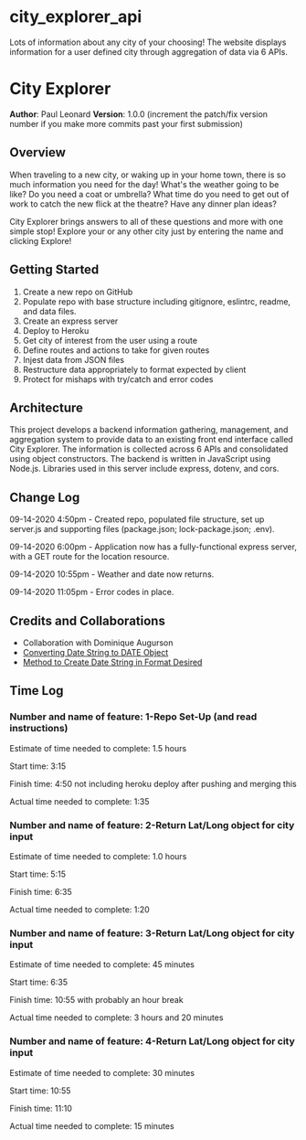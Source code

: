 # city_explorer_api
Lots of information about any city of your choosing!  The website displays information for a user defined city through aggregation of data via 6 APIs.


# City Explorer

**Author**: Paul Leonard
**Version**: 1.0.0 (increment the patch/fix version number if you make more commits past your first submission)

## Overview
When traveling to a new city, or waking up in your home town, there is so much information you need for the day!  What's the weather going to be like?  Do you need a coat or umbrella?  What time do you need to get out of work to catch the new flick at the theatre?  Have any dinner plan ideas?

City Explorer brings answers to all of these questions and more with one simple stop!  Explore your or any other city just by entering the name and clicking Explore!

## Getting Started
1. Create a new repo on GitHub
1. Populate repo with base structure including gitignore, eslintrc, readme, and data files.
1. Create an express server
1. Deploy to Heroku
1. Get city of interest from the user using a route
1. Define routes and actions to take for given routes
1. Injest data from JSON files
1. Restructure data appropriately to format expected by client
1. Protect for mishaps with try/catch and error codes


## Architecture
This project develops a backend information gathering, management, and aggregation system to provide data to an existing front end interface called City Explorer.  The information is collected across 6 APIs and consolidated using object constructors.  The backend is written in JavaScript using Node.js.  Libraries used in this server include express, dotenv, and cors.


## Change Log
09-14-2020 4:50pm - Created repo, populated file structure, set up server.js and supporting files (package.json; lock-package.json; .env).

09-14-2020 6:00pm - Application now has a fully-functional express server, with a GET route for the location resource.

09-14-2020 10:55pm - Weather and date now returns.

09-14-2020 11:05pm - Error codes in place.


## Credits and Collaborations
- Collaboration with Dominique Augurson
- [Converting Date String to DATE Object](https://stackoverflow.com/questions/5619202/converting-a-string-to-a-date-in-javascript/5619263)
- [Method to Create Date String in Format Desired](https://developer.mozilla.org/en-US/docs/Web/JavaScript/Reference/Global_Objects/Date/toDateString)


## Time Log

### Number and name of feature: 1-Repo Set-Up (and read instructions)

Estimate of time needed to complete: 1.5 hours

Start time: 3:15

Finish time: 4:50 not including heroku deploy after pushing and merging this

Actual time needed to complete: 1:35

### Number and name of feature: 2-Return Lat/Long object for city input

Estimate of time needed to complete: 1.0 hours

Start time: 5:15

Finish time: 6:35

Actual time needed to complete: 1:20

### Number and name of feature: 3-Return Lat/Long object for city input

Estimate of time needed to complete: 45 minutes

Start time: 6:35

Finish time: 10:55 with probably an hour break

Actual time needed to complete: 3 hours and 20 minutes

### Number and name of feature: 4-Return Lat/Long object for city input

Estimate of time needed to complete: 30 minutes

Start time: 10:55

Finish time: 11:10

Actual time needed to complete: 15 minutes